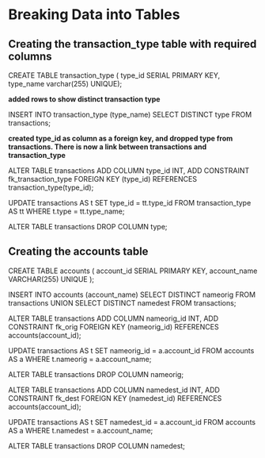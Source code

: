 # Breaking Data into Tables

## Creating the transaction_type table with required columns

CREATE TABLE transaction_type (
  type_id SERIAL PRIMARY KEY,
  type_name varchar(255) UNIQUE);

**added rows to show distinct transaction type**
  
  INSERT INTO transaction_type (type_name)
  SELECT DISTINCT type
  FROM transactions;


**created type_id as column as a foreign key, and dropped type from transactions. There is now a link between transactions and transaction_type**

ALTER TABLE transactions
ADD COLUMN type_id INT,
ADD CONSTRAINT fk_transaction_type
FOREIGN KEY (type_id)
REFERENCES transaction_type(type_id);

UPDATE transactions AS t
SET type_id = tt.type_id
FROM transaction_type AS tt
WHERE t.type = tt.type_name;

ALTER TABLE transactions
DROP COLUMN type;

##  Creating the accounts table

CREATE TABLE accounts (
account_id SERIAL PRIMARY KEY,
 account_name VARCHAR(255) UNIQUE
  );

INSERT INTO accounts (account_name)
SELECT DISTINCT nameorig
FROM transactions
UNION
SELECT DISTINCT namedest
FROM transactions;

ALTER TABLE transactions
ADD COLUMN nameorig_id INT,
ADD CONSTRAINT fk_orig
FOREIGN KEY (nameorig_id)
REFERENCES accounts(account_id);

UPDATE transactions AS t
SET nameorig_id = a.account_id
FROM accounts AS a
WHERE t.nameorig = a.account_name;

ALTER TABLE transactions
DROP COLUMN nameorig;

ALTER TABLE transactions
ADD COLUMN namedest_id INT,
ADD CONSTRAINT fk_dest
FOREIGN KEY (namedest_id)
REFERENCES accounts(account_id);

UPDATE transactions AS t
SET namedest_id = a.account_id
FROM accounts AS a
WHERE t.namedest = a.account_name;

ALTER TABLE transactions
DROP COLUMN namedest;